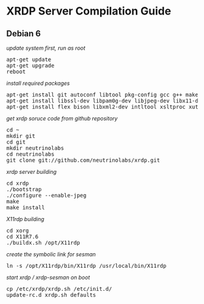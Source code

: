 # XRDP Server Compilation Guide


## Debian 6
_update system first, run as root_
<pre>
apt-get update
apt-get upgrade
reboot
</pre>

_install required packages_
<pre>
apt-get install git autoconf libtool pkg-config gcc g++ make
apt-get install libssl-dev libpam0g-dev libjpeg-dev libx11-dev libxfixes-dev
apt-get install flex bison libxml2-dev intltool xsltproc xutils-dev python-libxml2 g++ xutils
</pre>

_get xrdp soruce code from github repository_
<pre>
cd ~
mkdir git
cd git
mkdir neutrinolabs
cd neutrinolabs
git clone git://github.com/neutrinolabs/xrdp.git
</pre>

_xrdp server building_
<pre>
cd xrdp
./bootstrap
./configure --enable-jpeg
make
make install
</pre>

_X11rdp building_
<pre>
cd xorg
cd X11R7.6
./buildx.sh /opt/X11rdp
</pre>
_create the symbolic link for sesman_
<pre>
ln -s /opt/X11rdp/bin/X11rdp /usr/local/bin/X11rdp
</pre>

_start xrdp / xrdp-sesman on boot_
<pre>
cp /etc/xrdp/xrdp.sh /etc/init.d/
update-rc.d xrdp.sh defaults
</pre>